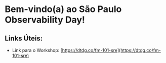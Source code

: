 # Bem-vindo(a) ao São Paulo Observability Day!

## Links Úteis:

- Link para o Workshop: [https://dtdg.co/fm-101-sre](https://dtdg.co/fm-101-sre)
